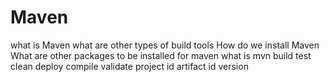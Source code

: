 # Maven
what is Maven
what are other types of build tools
How do we install Maven
What are other packages to be installed for maven
what is 
mvn build test clean deploy compile validate
project id artifact id version
